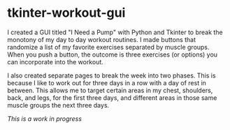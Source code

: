 # tkinter-workout-gui
I created a GUI titled "I Need a Pump" with Python and Tkinter to break the monotony of my day to day workout routines. I made buttons that randomize a list of my favorite exercises separated by muscle groups. When you push a button, the outcome is three exercises (or options) you can incorporate into the workout. 

I also created separate pages to break the week into two phases. This is because I like to work out for three days in a row with a day of rest in between. This allows me to target certain areas in my chest, shoulders, back, and legs, for the first three days, and different areas in those same muscle groups the next three days.

*This is a work in progress*

